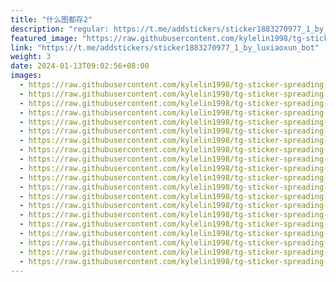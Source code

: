 ```yaml
---
title: "什么图都存2"
description: "regular: https://t.me/addstickers/sticker1883270977_1_by_luxiaoxun_bot"
featured_image: "https://raw.githubusercontent.com/kylelin1998/tg-sticker-spreading-worldwide-images/main/img/8d2a366a-0798-4063-acc7-0fd72aeb57d2.jpg"
link: "https://t.me/addstickers/sticker1883270977_1_by_luxiaoxun_bot"
weight: 3
date: 2024-01-13T09:02:56+08:00
images:
  - https://raw.githubusercontent.com/kylelin1998/tg-sticker-spreading-worldwide-images/main/img/8d2a366a-0798-4063-acc7-0fd72aeb57d2.jpg
  - https://raw.githubusercontent.com/kylelin1998/tg-sticker-spreading-worldwide-images/main/img/461b468e-048d-4822-bd0b-b7e991b3a06a.jpg
  - https://raw.githubusercontent.com/kylelin1998/tg-sticker-spreading-worldwide-images/main/img/3d5fe846-a0a4-4500-9c00-d26193d647fa.jpg
  - https://raw.githubusercontent.com/kylelin1998/tg-sticker-spreading-worldwide-images/main/img/77bd6365-edd9-46f1-b43d-016aa9a94591.jpg
  - https://raw.githubusercontent.com/kylelin1998/tg-sticker-spreading-worldwide-images/main/img/dc35ceb5-42d1-4c73-aa4a-0980a2890171.jpg
  - https://raw.githubusercontent.com/kylelin1998/tg-sticker-spreading-worldwide-images/main/img/8103236f-cb96-4e35-a703-8d8bfef07e7d.jpg
  - https://raw.githubusercontent.com/kylelin1998/tg-sticker-spreading-worldwide-images/main/img/b8f91939-1ab8-4238-90d0-aff3761c06aa.jpg
  - https://raw.githubusercontent.com/kylelin1998/tg-sticker-spreading-worldwide-images/main/img/5192ce20-67e4-489b-baa3-db8166c6d77c.jpg
  - https://raw.githubusercontent.com/kylelin1998/tg-sticker-spreading-worldwide-images/main/img/1aa44216-08b7-49e3-ab2f-54cf0ba8c61c.jpg
  - https://raw.githubusercontent.com/kylelin1998/tg-sticker-spreading-worldwide-images/main/img/14a52091-a5ec-4ad1-ae6d-dcb30c0cd67c.jpg
  - https://raw.githubusercontent.com/kylelin1998/tg-sticker-spreading-worldwide-images/main/img/d378825a-b354-48cf-af2f-42df72c2fa56.jpg
  - https://raw.githubusercontent.com/kylelin1998/tg-sticker-spreading-worldwide-images/main/img/314396c8-c15a-4666-bb51-e946a3d2bede.jpg
  - https://raw.githubusercontent.com/kylelin1998/tg-sticker-spreading-worldwide-images/main/img/02b4774f-53c3-4f77-8d7d-b63eedba03cd.jpg
  - https://raw.githubusercontent.com/kylelin1998/tg-sticker-spreading-worldwide-images/main/img/3123625d-f545-4a85-8ad0-59c9188860a6.jpg
  - https://raw.githubusercontent.com/kylelin1998/tg-sticker-spreading-worldwide-images/main/img/40264ea4-9f31-4556-9d50-2d6808abddee.jpg
  - https://raw.githubusercontent.com/kylelin1998/tg-sticker-spreading-worldwide-images/main/img/fa7949d4-b187-4862-a942-da2a2d59149d.jpg
  - https://raw.githubusercontent.com/kylelin1998/tg-sticker-spreading-worldwide-images/main/img/59039446-ee92-415e-8ee6-10c71b1d68b3.jpg
  - https://raw.githubusercontent.com/kylelin1998/tg-sticker-spreading-worldwide-images/main/img/09581502-bf3f-4966-baec-2869d24bea6c.jpg
  - https://raw.githubusercontent.com/kylelin1998/tg-sticker-spreading-worldwide-images/main/img/8be6bdc0-49e8-4db5-9335-a1a7c939e336.jpg
  - https://raw.githubusercontent.com/kylelin1998/tg-sticker-spreading-worldwide-images/main/img/b995e9fe-5858-4118-8f98-e8787e6cd353.jpg
---
```

